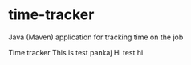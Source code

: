 # time-tracker
Java (Maven) application for tracking time on the job

Time tracker
This is test pankaj
Hi test
hi
